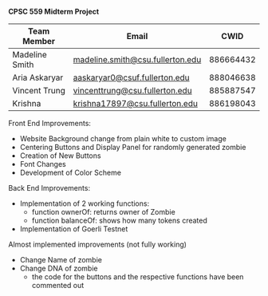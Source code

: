 **CPSC 559 Midterm Project**

|Team Member | Email | CWID |
|-------|------|--------|
|Madeline Smith| madeline.smith@csu.fullerton.edu| 886664432|
|Aria Askaryar| aaskaryar0@csuf.fullerton.edu| 888046638 |
|Vincent Trung| vincenttrung@csu.fullerton.edu| 885887547|
|Krishna| krishna17897@csu.fullerton.edu| 886198043|


Front End Improvements:
* Website Background change from plain white to custom image
* Centering Buttons and Display Panel for randomly generated zombie
* Creation of New Buttons 
* Font Changes 
* Development of Color Scheme

Back End Improvements:
* Implementation of 2 working functions:
  * function ownerOf: returns owner of Zombie
  * function balanceOf: shows how many tokens created
* Implementation of Goerli Testnet

Almost implemented improvements (not fully working)
* Change Name of zombie
* Change DNA of zombie
  * the code for the buttons and the respective functions have been commented out

